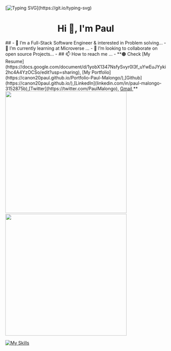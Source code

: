 [![Typing SVG](https://readme-typing-svg.herokuapp.com?font=Futura&color=F7630C&size=35&width=600&lines=Hello+There+👌;You+Are+Welcome+Here+Always...)](https://git.io/typing-svg)

<h1 align="center">Hi 👋, I'm Paul</h1>
## - 👀 I’m a Full-Stack Software Engineer & interested in Problem solving...
- 🌱 I’m currently learning at Microverse ...
- 💞️ I’m looking to collaborate on open source Projects...
- ## 📫 How to reach me ...  
- **🟠 Check [My Resume](https://docs.google.com/document/d/1yobX1347NsfySvyr0l3f_uYwEuJYyki2hc4A4YzOCSo/edit?usp=sharing), [My Portfolio](https://canon20paul.github.io/Portfolio-Paul-Malongo/),[Github](https://canon20paul.github.io/),[LinkedIn](linkedin.com/in/paul-malongo-3152875b),[Twitter](https://twitter.com/PaulMalongo), <a href="mailto:canon20paul@gmail.com" target="_blanck"> Gmail </a>**

<!---
canon20paul/canon20paul is a ✨ special ✨ repository because its `README.md` (this file) appears on your GitHub profile.
You can click the Preview link to take a look at your changes.
--->
<div> 
  <img width="380" src="https://github-readme-stats.vercel.app/api?username=canon20paul&show_icons=true&theme=radical"/> &nbsp;
  <img width="380" src="http://github-readme-streak-stats.herokuapp.com?user=canon20paul&theme=radical&date_format=M%20j%5B%2C%20Y%5D"/>
</div>


[![My Skills](https://skillicons.dev/icons?i=express,mongodb,nodejs,mysql,wordpress,react,redux,next,vue,nuxt,javascript,html,css,scss,bootstrap,jest,webpack,postgresql,ruby,rails,markdown,figma,vscode,gitlab,github,netlify,bash)](https://skillicons.dev)




